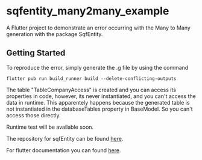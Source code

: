 # sqfentity_many2many_example

A Flutter project to demonstrate an error occurring with the Many to Many generation with the package SqfEntity.

## Getting Started

To reproduce the error, simply generate the .g file by using the command

```
flutter pub run build_runner build --delete-conflicting-outputs
```

The table "TableCompanyAccess" is created and you can access its properties in code, however, its never instantiated, and you can't access the data in runtime.
This apparentely happens because the generated table is not instantiated in the databaseTables property in BaseModel. So you can't access those directly.

Runtime test will be available soon.

The repository for sqfEntity can be found [here](https://github.com/hhtokpinar/sqfEntity).

For flutter documentation you can found [here](https://flutter.dev/docs).
